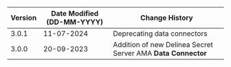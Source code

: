 | **Version** | **Date Modified (DD-MM-YYYY)** | **Change History**                                                 |
|-------------|--------------------------------|--------------------------------------------------------------------|
| 3.0.1       | 11-07-2024                     |    Deprecating data connectors                                     |
| 3.0.0       | 20-09-2023                     |	Addition of new Delinea Secret Server AMA **Data Connector**    |
